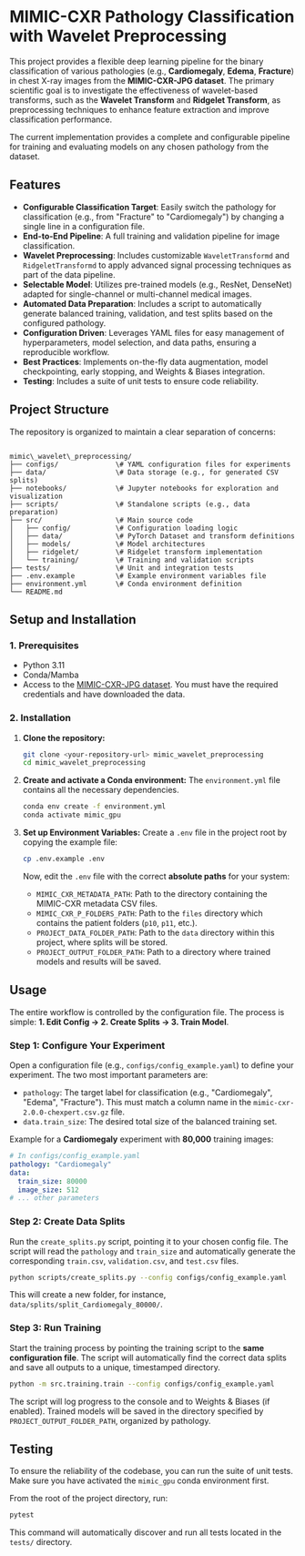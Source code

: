 # MIMIC-CXR Pathology Classification with Wavelet Preprocessing

This project provides a flexible deep learning pipeline for the binary classification of various pathologies (e.g., **Cardiomegaly**, **Edema**, **Fracture**) in chest X-ray images from the **MIMIC-CXR-JPG dataset**. The primary scientific goal is to investigate the effectiveness of wavelet-based transforms, such as the **Wavelet Transform** and **Ridgelet Transform**, as preprocessing techniques to enhance feature extraction and improve classification performance.

The current implementation provides a complete and configurable pipeline for training and evaluating models on any chosen pathology from the dataset.

## Features

  * **Configurable Classification Target**: Easily switch the pathology for classification (e.g., from "Fracture" to "Cardiomegaly") by changing a single line in a configuration file.
  * **End-to-End Pipeline**: A full training and validation pipeline for image classification.
  * **Wavelet Preprocessing**: Includes customizable `WaveletTransformd` and `RidgeletTransformd` to apply advanced signal processing techniques as part of the data pipeline.
  * **Selectable Model**: Utilizes pre-trained models (e.g., ResNet, DenseNet) adapted for single-channel or multi-channel medical images.
  * **Automated Data Preparation**: Includes a script to automatically generate balanced training, validation, and test splits based on the configured pathology.
  * **Configuration Driven**: Leverages YAML files for easy management of hyperparameters, model selection, and data paths, ensuring a reproducible workflow.
  * **Best Practices**: Implements on-the-fly data augmentation, model checkpointing, early stopping, and Weights & Biases integration.
  * **Testing**: Includes a suite of unit tests to ensure code reliability.

## Project Structure

The repository is organized to maintain a clear separation of concerns:

```

mimic\_wavelet\_preprocessing/
├── configs/              \# YAML configuration files for experiments
├── data/                 \# Data storage (e.g., for generated CSV splits)
├── notebooks/            \# Jupyter notebooks for exploration and visualization
├── scripts/              \# Standalone scripts (e.g., data preparation)
├── src/                  \# Main source code
│   ├── config/           \# Configuration loading logic
│   ├── data/             \# PyTorch Dataset and transform definitions
│   ├── models/           \# Model architectures
│   ├── ridgelet/         \# Ridgelet transform implementation
│   └── training/         \# Training and validation scripts
├── tests/                \# Unit and integration tests
├── .env.example          \# Example environment variables file
├── environment.yml       \# Conda environment definition
└── README.md

````

## Setup and Installation

### 1. Prerequisites

  * Python 3.11
  * Conda/Mamba
  * Access to the [MIMIC-CXR-JPG dataset](https://physionet.org/content/mimic-cxr-jpg/2.0.0/). You must have the required credentials and have downloaded the data.

### 2. Installation

1.  **Clone the repository:**

    ```bash
    git clone <your-repository-url> mimic_wavelet_preprocessing
    cd mimic_wavelet_preprocessing
    ```

2.  **Create and activate a Conda environment:**
    The `environment.yml` file contains all the necessary dependencies.

    ```bash
    conda env create -f environment.yml
    conda activate mimic_gpu
    ```

3.  **Set up Environment Variables:**
    Create a `.env` file in the project root by copying the example file:

    ```bash
    cp .env.example .env
    ```

    Now, edit the `.env` file with the correct **absolute paths** for your system:

      * `MIMIC_CXR_METADATA_PATH`: Path to the directory containing the MIMIC-CXR metadata CSV files.
      * `MIMIC_CXR_P_FOLDERS_PATH`: Path to the `files` directory which contains the patient folders (`p10`, `p11`, etc.).
      * `PROJECT_DATA_FOLDER_PATH`: Path to the `data` directory within this project, where splits will be stored.
      * `PROJECT_OUTPUT_FOLDER_PATH`: Path to a directory where trained models and results will be saved.

## Usage

The entire workflow is controlled by the configuration file. The process is simple: **1. Edit Config -> 2. Create Splits -> 3. Train Model**.

### Step 1: Configure Your Experiment

Open a configuration file (e.g., `configs/config_example.yaml`) to define your experiment. The two most important parameters are:

  * `pathology`: The target label for classification (e.g., "Cardiomegaly", "Edema", "Fracture"). This must match a column name in the `mimic-cxr-2.0.0-chexpert.csv.gz` file.
  * `data.train_size`: The desired total size of the balanced training set.

Example for a **Cardiomegaly** experiment with **80,000** training images:

```yaml
# In configs/config_example.yaml
pathology: "Cardiomegaly"
data:
  train_size: 80000
  image_size: 512
# ... other parameters
````

### Step 2: Create Data Splits

Run the `create_splits.py` script, pointing it to your chosen config file. The script will read the `pathology` and `train_size` and automatically generate the corresponding `train.csv`, `validation.csv`, and `test.csv` files.

```bash
python scripts/create_splits.py --config configs/config_example.yaml
```

This will create a new folder, for instance, `data/splits/split_Cardiomegaly_80000/`.

### Step 3: Run Training

Start the training process by pointing the training script to the **same configuration file**. The script will automatically find the correct data splits and save all outputs to a unique, timestamped directory.

```bash
python -m src.training.train --config configs/config_example.yaml
```

The script will log progress to the console and to Weights & Biases (if enabled). Trained models will be saved in the directory specified by `PROJECT_OUTPUT_FOLDER_PATH`, organized by pathology.

## Testing

To ensure the reliability of the codebase, you can run the suite of unit tests. Make sure you have activated the `mimic_gpu` conda environment first.

From the root of the project directory, run:

```bash
pytest
```

This command will automatically discover and run all tests located in the `tests/` directory.

```
